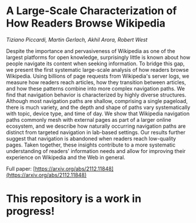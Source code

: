 # A Large-Scale Characterization of How Readers Browse Wikipedia
_Tiziano Piccardi, Martin Gerlach, Akhil Arora, Robert West_

Despite the importance and pervasiveness of Wikipedia as one of the largest platforms for open knowledge, surprisingly little is known about how people navigate its content when seeking information. To bridge this gap, we present the first systematic large-scale analysis of how readers browse Wikipedia. Using billions of page requests from Wikipedia's server logs, we measure how readers reach articles, how they transition between articles, and how these patterns combine into more complex navigation paths. We find that navigation behavior is characterized by highly diverse structures. Although most navigation paths are shallow, comprising a single pageload, there is much variety, and the depth and shape of paths vary systematically with topic, device type, and time of day. We show that Wikipedia navigation paths commonly mesh with external pages as part of a larger online ecosystem, and we describe how naturally occurring navigation paths are distinct from targeted navigation in lab-based settings. Our results further suggest that navigation is abandoned when readers reach low-quality pages. Taken together, these insights contribute to a more systematic understanding of readers' information needs and allow for improving their experience on Wikipedia and the Web in general.

Full paper: [https://arxiv.org/abs/2112.11848](https://arxiv.org/abs/2112.11848)

# This repository is a work in progress!
